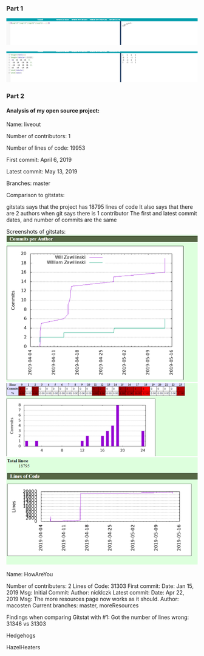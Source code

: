 ### Part 1
![](https://github.com/ecampi/Labs/blob/master/Lab3/sqrt.PNG)

![](https://github.com/ecampi/Labs/blob/master/Lab3/table.PNG)




### Part 2 

#### Analysis of my open source project:

Name: liveout

Number of contributors: 1

Number of lines of code: 19953

First commit: April 6, 2019

Latest commit: May 13, 2019

Branches: master


Comparison to gitstats:

gitstats says that the project has 18795 lines of code
It also says that there are 2 authors when git says there is 1 contributor 
The first and latest commit dates, and number of commits are the same

Screenshots of gitstats:
![](https://github.com/ecampi/Labs/blob/master/Lab3/authors.PNG)
![](https://github.com/ecampi/Labs/blob/master/Lab3/commits.PNG)
![](https://github.com/ecampi/Labs/blob/master/Lab3/lines.PNG)




Name: HowAreYou

Number of contributers: 2
Lines of Code: 31303
First commit: 
    Date: Jan 15, 2019
    Msg: Initial Commit:
    Author: nicklczk
Latest commit: 
    Date: Apr 22, 2019
    Msg: The more resources page now works as it should.
    Author: macosten 
Current branches: master, moreResources

Findings when comparing Gitstat with #1:
    Got the number of lines wrong: 31346 vs 31303
    

Hedgehogs

HazelHeaters

